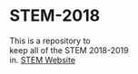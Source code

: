 # STEM-2018

<p>This is a repository to<br />
keep all of the STEM 2018-2019<br />
in. <a href="https://saddlespace.org/bantle">STEM Website</a></p>